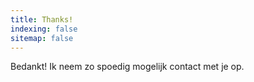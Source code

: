 ```yaml
---
title: Thanks!
indexing: false
sitemap: false
---
```


Bedankt! Ik neem zo spoedig mogelijk contact met je op.
